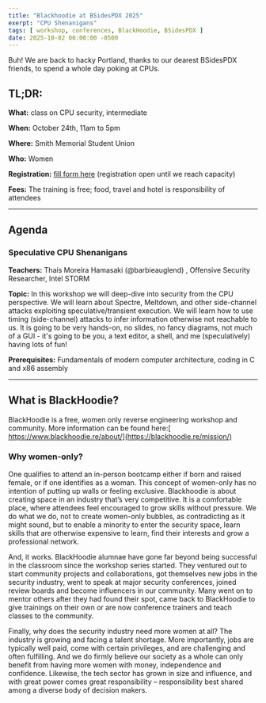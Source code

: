 ```yaml
---
title: "Blackhoodie at BSidesPDX 2025"
exerpt: "CPU Shenanigans"
tags: [ workshop, conferences, BlackHoodie, BSidesPDX ]
date: 2025-10-02 00:00:00 -0500
---
```


Buh! We are back to hacky Portland, thanks to our dearest BSidesPDX friends, to spend a whole day poking at CPUs. 

## **TL;DR:**

**What:** class on CPU security, intermediate

**When:** October 24th, 11am to 5pm

**Where:** Smith Memorial Student Union

**Who:** Women

**Registration:** [fill form here](https://forms.gle/eDUDN961Do5nBpxF6) (registration open until we reach capacity)

**Fees:** The training is free; food, travel and hotel is responsibility of attendees 

---


## **Agenda**

### **Speculative CPU Shenanigans**

**Teachers:** Thaís Moreira Hamasaki (@barbieauglend) , Offensive Security Researcher, Intel STORM

**Topic:** In this workshop we will deep-dive into security from the CPU perspective. We will learn about Spectre, Meltdown, and other side-channel attacks exploiting speculative/transient execution. We will learn how to use timing (side-channel) attacks to infer information otherwise not reachable to us. It is going to be very hands-on, no slides, no fancy diagrams, not much of a GUI - it's going to be you, a text editor, a shell, and me (speculatively) having lots of fun!

**Prerequisites:** Fundamentals of modern computer architecture, coding in C and x86 assembly

---


## **What is BlackHoodie?**

BlackHoodie is a free, women only reverse engineering workshop and community. More information can be found here:[ https://www.blackhoodie.re/about/](https://blackhoodie.re/mission/)


### **Why women-only?**

One qualifies to attend an in-person bootcamp either if born and raised female, or if one identifies as a woman. This concept of women-only has no intention of putting up walls or feeling exclusive. Blackhoodie is about creating space in an industry that’s very competitive. It is a comfortable place, where attendees feel encouraged to grow skills without pressure. We do what we do, not to create women-only bubbles, as contradicting as it might sound, but to enable a minority to enter the security space, learn skills that are otherwise expensive to learn, find their interests and grow a professional network.

And, it works. BlackHoodie alumnae have gone far beyond being successful in the classroom since the workshop series started. They ventured out to start community projects and collaborations, got themselves new jobs in the security industry, went to speak at major security conferences, joined review boards and become influencers in our community. Many went on to mentor others after they had found their spot, came back to BlackHoodie to give trainings on their own or are now conference trainers and teach classes to the community.

Finally, why does the security industry need more women at all? The industry is growing and facing a talent shortage. More importantly, jobs are typically well paid, come with certain privileges, and are challenging and often fulfilling. And we do firmly believe our society as a whole can only benefit from having more women with money, independence and confidence. Likewise, the tech sector has grown in size and influence, and with great power comes great responsibility – responsibility best shared among a diverse body of decision makers.


